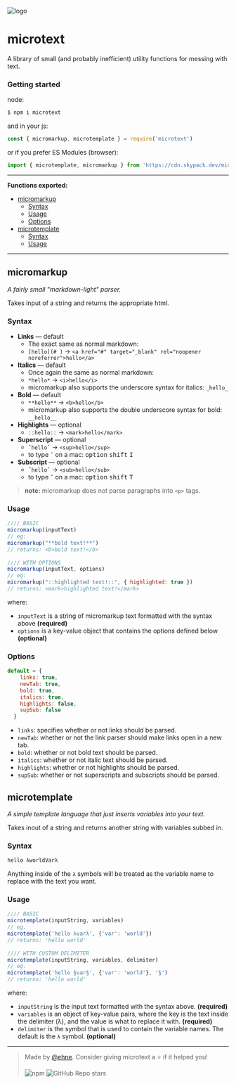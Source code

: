   
  
<p>
  <img alt="logo" src="https://gitcdn.xyz/repo/ehne/microtext/main/assets/microtext.png" align="center" />
</p>
  
#  microtext
  
A library of small (and probably inefficient) utility functions for messing with text.
  
###  Getting started
  
  
node:
```bash
$ npm i microtext
```
  
and in your js:
```js
const { micromarkup, microtemplate } = require('microtext')
```
  
or if you prefer ES Modules (browser):
```js
import { microtemplate, micromarkup } from 'https://cdn.skypack.dev/microtext';
```
  
---
  
**Functions exported:**
  
  
- [micromarkup](#micromarkup )
  - [Syntax](#syntax )
  - [Usage](#usage )
  - [Options](#options )
- [microtemplate](#microtemplate )
  - [Syntax](#syntax-1 )
  - [Usage](#usage-1 )
  
---
  
##  micromarkup
  
*A fairly small "markdown-light" parser.*
  
Takes input of a string and returns the appropriate html.
  
###  Syntax
  
- **Links** — default
  - The exact same as normal markdown: 
  - `[hello](# )` → `<a href="#" target="_blank" rel="noopener noreferrer">hello</a>`
- **Italics** — default
  - Once again the same as normal markdown:
  - `*hello*` → `<i>hello</i>`
  - micromarkup also supports the underscore syntax for italics: `_hello_`
- **Bold** — default
  - `**hello**` → `<b>hello</b>`
  - micromarkup also supports the double underscore syntax for bold: `__hello__`
- **Highlights** — optional
  - `::hello::` → `<mark>hello</mark>`
- **Superscript** — optional
  - `ˆhelloˆ` → `<sup>hello</sup>`
  - to type `ˆ` on a mac: <kbd>option</kbd> <kbd>shift</kbd> <kbd>I</kbd>
- **Subscript** — optional
  - `ˇhelloˇ` → `<sub>hello</sub>`
  - to type `ˇ` on a mac: <kbd>option</kbd> <kbd>shift</kbd> <kbd>T</kbd>
  
> **note:** micromarkup does not parse paragraphs into `<p>` tags.
  
###  Usage
  
  
```js
//// BASIC
micromarkup(inputText)
// eg:
micromarkup("**bold text!**")
// returns: <b>bold text!</b>
  
//// WITH OPTIONS
micromarkup(inputText, options)
// eg:
micromarkup("::highlighted text!::", { highlighted: true })
// returns: <mark>highlighted text!</mark>
```
  
where:
- `inputText` is a string of micromarkup text formatted with the syntax above **(required)**
- `options` is a key-value object that contains the options defined below **(optional)**
  
###  Options
  
```js
default = {
    links: true,
    newTab: true,
    bold: true,
    italics: true,
    highlights: false,
    supSub: false
  }
```
- `links`: specifies whether or not links should be parsed.
- `newTab`: whether or not the link parser should make links open in a new tab.
- `bold`: whether or not bold text should be parsed.
- `italics`: whether or not italic text should be parsed.
- `highlights`: whether or not highlights should be parsed.
- `supSub`: whether or not superscripts and subscripts should be parsed.
  
  
##  microtemplate
  
*A simple template language that just inserts variables into your text.*
  
Takes inout of a string and returns another string with variables subbed in.
  
###  Syntax
  
```txt
hello λworldVarλ
```
Anything inside of the `λ` symbols will be treated as the variable name to replace with the text you want.
  
###  Usage
  
```js
//// BASIC
microtemplate(inputString, variables)
// eg.
microtemplate('hello λvarλ', {'var': 'world'})
// returns: 'hello world'
  
//// WITH CUSTOM DELIMITER
microtemplate(inputString, variables, delimiter)
// eg.
microtemplate('hello §var§', {'var': 'world'}, '§')
// returns: 'hello world'
```
where:
- `inputString` is the input text formatted with the syntax above. **(required)**
- `variables` is an object of key-value pairs, where the key is the text inside the delimiter (λ), and the value is what to replace it with. **(required)**
- `delimiter` is the symbol that is used to contain the variable names. The default is the `λ` symbol. **(optional)**
  
---
> Made by [@ehne](https://github.com/ehne ). Consider giving microtext a ⭐️ if it helped you!
> 
> ![npm](https://img.shields.io/npm/v/microtext ) ![GitHub Repo stars](https://img.shields.io/github/stars/ehne/microtext?style=social )
  